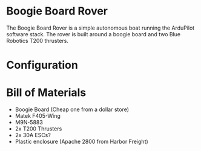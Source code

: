 # Boogie Board Rover

The Boogie Board Rover is a simple autonomous boat running the ArduPilot software stack. The rover is built around a boogie board and two Blue Robotics T200 thrusters.

# Configuration

# Bill of Materials
- Boogie Board (Cheap one from a dollar store)
- Matek F405-Wing
- M9N-5883
- 2x T200 Thrusters
- 2x 30A ESCs?
- Plastic enclosure (Apache 2800 from Harbor Freight)
